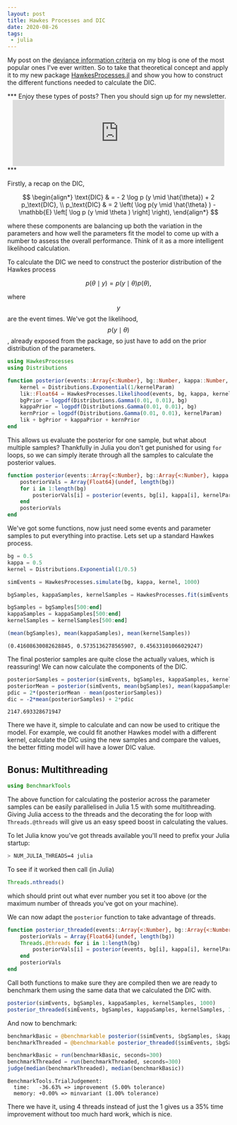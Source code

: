 ```yaml
---
layout: post
title: Hawkes Processes and DIC
date: 2020-08-26
tags:
 - julia
---
```


My post on the [deviance information criteria](https://dm13450.github.io/2018/01/18/DIC.html) on my blog is one of the most popular ones I've ever written. So to take that theoretical concept and apply it to my new package [HawkesProcesses.jl](https://dm13450.github.io/2020/05/26/HawkesProcessesPackage.html) and show you how to construct the different functions needed to calculate the DIC. 

<p></p>
***
Enjoy these types of posts? Then you should sign up for my newsletter. 
<div style="text-align: center;">
<iframe src="https://dm13450.substack.com/embed" width="480"
height="150" style="border:1px solid ##fdfdfd; background:#fdfdfd;"
frameborder="0" scrolling="no"></iframe>
</div>
***
<p></p>

Firstly, a recap on the DIC,

$$
\begin{align*}
\text{DIC} & = - 2 \log p (y \mid \hat{\theta}) + 2 p_\text{DIC},  \\
p_\text{DIC} & = 2 \left( \log p(y \mid \hat{\theta} ) - \mathbb{E} \left[
\log p (y \mid \theta ) \right]  \right),
\end{align*}
$$

where these components are balancing up both the variation in the
parameters and how well the parameters fit the model to come up with a
number to assess the overall performance. Think of it as a more
intelligent likelihood calculation.

To calculate the DIC we need to construct the posterior distribution of the Hawkes process 

$$p(\theta \mid y) = p(y \mid \theta) p(\theta),$$

where $$y$$ are the event times. We've got the likelihood, $$p(y \mid \theta)$$, already exposed from the package, so just have to add on the prior distribution of the parameters. 

```julia
using HawkesProcesses
using Distributions

function posterior(events::Array{<:Number}, bg::Number, kappa::Number, kernelParam::Number, maxT::Number)
    kernel = Distributions.Exponential(1/kernelParam)
    lik::Float64 = HawkesProcesses.likelihood(events, bg, kappa, kernel, maxT)
    bgPrior = logpdf(Distributions.Gamma(0.01, 0.01), bg)
    kappaPrior = logpdf(Distributions.Gamma(0.01, 0.01), bg)
    kernPrior = logpdf(Distributions.Gamma(0.01, 0.01), kernelParam)
    lik + bgPrior + kappaPrior + kernPrior
end
```

This allows us evaluate the posterior for one sample, but what about multiple samples? Thankfully in Julia you don't get punished for using `for` loops, so we can simply iterate through all the samples to calculate the posterior values. 

```julia
function posterior(events::Array{<:Number}, bg::Array{<:Number}, kappa::Array{<:Number}, kernelParam::Array{<:Number}, maxT::Number)
    posteriorVals = Array{Float64}(undef, length(bg))
    for i in 1:length(bg)
        posteriorVals[i] = posterior(events, bg[i], kappa[i], kernelParam[i], maxT)
    end
    posteriorVals
end
```

We've got some functions, now just need some events and parameter samples to put everything into practise. Lets set up a standard Hawkes process.  

```julia
bg = 0.5
kappa = 0.5
kernel = Distributions.Exponential(1/0.5)

simEvents = HawkesProcesses.simulate(bg, kappa, kernel, 1000)

bgSamples, kappaSamples, kernelSamples = HawkesProcesses.fit(simEvents, 1000, 1000)

bgSamples = bgSamples[500:end]
kappaSamples = kappaSamples[500:end]
kernelSamples = kernelSamples[500:end]

(mean(bgSamples), mean(kappaSamples), mean(kernelSamples))
```

    (0.41608630082628845, 0.5735136278565907, 0.45633101066029247)

The final posterior samples are quite close the actually values, which is reassuring! We can now calculate the components of the DIC. 

```julia
posteriorSamples = posterior(simEvents, bgSamples, kappaSamples, kernelSamples, 1000)
posteriorMean = posterior(simEvents, mean(bgSamples), mean(kappaSamples), mean(kernelSamples), 1000)
pdic = 2*(posteriorMean - mean(posteriorSamples))
dic = -2*mean(posteriorSamples) + 2*pdic
```

    2147.693328671947

There we have it, simple to calculate and can now be used to critique the model. For example, we could fit another Hawkes model with a different kernel, calculate the DIC using the new samples and compare the values, the better fitting model will have a lower DIC value. 

## Bonus: Multithreading


```julia
using BenchmarkTools
```

The above function for calculating the posterior across the parameter samples can be easily parallelised in Julia 1.5 with some multithreading. Giving Julia access to the threads and the decorating the for loop with `Threads.@threads` will give us an easy speed boost in calculating the values. 

To let Julia know you've got threads available you'll need to prefix
your Julia startup:

```bash
> NUM_JULIA_THREADS=4 julia
```

To see if it worked then call (in Julia)

```julia
Threads.nthreads()
```

which should print out what ever number you set it too above (or the
maximum number of threads you've got on your machine). 

We can now adapt the `posterior` function to take advantage of
threads. 

```julia
function posterior_threaded(events::Array{<:Number}, bg::Array{<:Number}, kappa::Array{<:Number}, kernelParam::Array{<:Number}, maxT::Number)
    posteriorVals = Array{Float64}(undef, length(bg))
    Threads.@threads for i in 1:length(bg)
        posteriorVals[i] = posterior(events, bg[i], kappa[i], kernelParam[i], maxT)
    end
    posteriorVals
end
```

Call both functions to make sure they are compiled then we are ready to benchmark them using the same data that we calculated the DIC with. 

```julia
posterior(simEvents, bgSamples, kappaSamples, kernelSamples, 1000)
posterior_threaded(simEvents, bgSamples, kappaSamples, kernelSamples, 1000);
```

And now to benchmark:

```julia
benchmarkBasic = @benchmarkable posterior($simEvents, $bgSamples, $kappaSamples, $kernelSamples, $1000)
benchmarkThreaded = @benchmarkable posterior_threaded($simEvents, $bgSamples, $kappaSamples, $kernelSamples, $1000)

benchmarkBasic = run(benchmarkBasic, seconds=300)
benchmarkThreaded = run(benchmarkThreaded, seconds=300)
judge(median(benchmarkThreaded), median(benchmarkBasic))
```

    BenchmarkTools.TrialJudgement: 
      time:   -36.63% => improvement (5.00% tolerance)
      memory: +0.00% => minvariant (1.00% tolerance)

There we have it, using 4 threads instead of just the 1 gives us a 35% time improvement without too much hard work, which is nice. 
